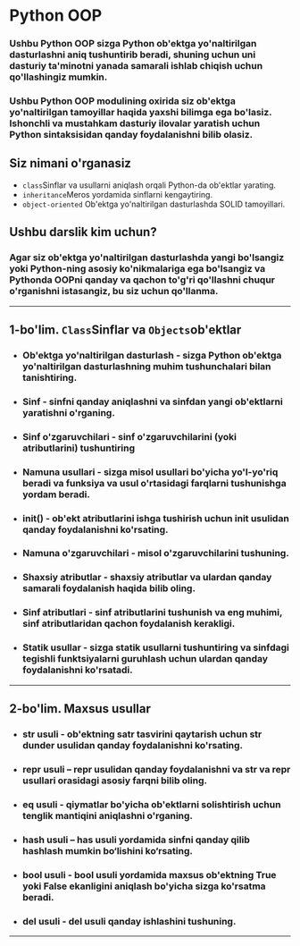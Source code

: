 # Python OOP

### Ushbu Python OOP sizga Python ob'ektga yo'naltirilgan dasturlashni aniq tushuntirib beradi, shuning uchun uni dasturiy ta'minotni yanada samarali ishlab chiqish uchun qo'llashingiz mumkin.

### Ushbu Python OOP modulining oxirida siz ob'ektga yo'naltirilgan tamoyillar haqida yaxshi bilimga ega bo'lasiz. Ishonchli va mustahkam dasturiy ilovalar yaratish uchun Python sintaksisidan qanday foydalanishni bilib olasiz.

## Siz nimani o'rganasiz

- `class`Sinflar va usullarni aniqlash orqali Python-da ob'ektlar yarating.
- `inheritance`Meros yordamida sinflarni kengaytiring.
- `object-oriented` Ob'ektga yo'naltirilgan dasturlashda SOLID tamoyillari.

## Ushbu darslik kim uchun?

### Agar siz ob'ektga yo'naltirilgan dasturlashda yangi bo'lsangiz yoki Python-ning asosiy ko'nikmalariga ega bo'lsangiz va Pythonda OOPni qanday va qachon to'g'ri qo'llashni chuqur o'rganishni istasangiz, bu siz uchun qo'llanma.

---

## 1-bo'lim. `Class`Sinflar va `Objects`ob'ektlar

- ### Ob'ektga yo'naltirilgan dasturlash - sizga Python ob'ektga yo'naltirilgan dasturlashning muhim tushunchalari bilan tanishtiring.

- ### Sinf - sinfni qanday aniqlashni va sinfdan yangi ob'ektlarni yaratishni o'rganing.
- ### Sinf o'zgaruvchilari - sinf o'zgaruvchilarini (yoki atributlarini) tushuntiring
- ### Namuna usullari - sizga misol usullari bo'yicha yo'l-yo'riq beradi va funksiya va usul o'rtasidagi farqlarni tushunishga yordam beradi.
- ### __init__() - ob'ekt atributlarini ishga tushirish uchun __init__ usulidan qanday foydalanishni ko'rsating.
- ### Namuna o'zgaruvchilari - misol o'zgaruvchilarini tushuning.
- ### Shaxsiy atributlar - shaxsiy atributlar va ulardan qanday samarali foydalanish haqida bilib oling.
- ### Sinf atributlari - sinf atributlarini tushunish va eng muhimi, sinf atributlaridan qachon foydalanish kerakligi.
- ### Statik usullar - sizga statik usullarni tushuntiring va sinfdagi tegishli funktsiyalarni guruhlash uchun ulardan qanday foydalanishni ko'rsatadi.
---

## 2-bo'lim. Maxsus usullar
- ### __str__ usuli - ob'ektning satr tasvirini qaytarish uchun __str__ dunder usulidan qanday foydalanishni ko'rsating.
- ### __repr__ usuli – __repr__ usulidan qanday foydalanishni va __str__ va __repr__ usullari orasidagi asosiy farqni bilib oling.
- ### __eq__ usuli - qiymatlar bo'yicha ob'ektlarni solishtirish uchun tenglik mantiqini aniqlashni o'rganing.
- ### __hash__ usuli – __has__ usuli yordamida sinfni qanday qilib hashlash mumkin bo‘lishini ko‘rsating.
- ### __bool__ usuli - __bool__ usuli yordamida maxsus ob'ektning True yoki False ekanligini aniqlash bo'yicha sizga ko'rsatma beradi.
- ### __del__ usuli - __del__ usuli qanday ishlashini tushuning.
---